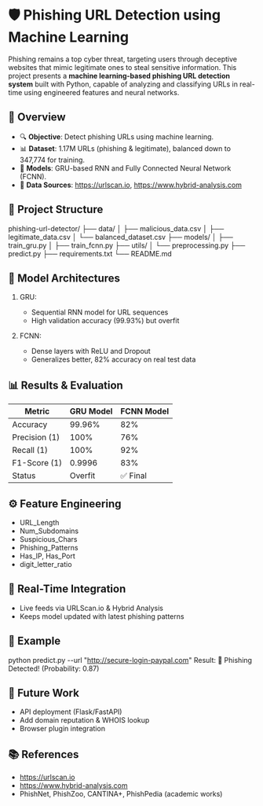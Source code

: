 # 🛡️ Phishing URL Detection using Machine Learning

Phishing remains a top cyber threat, targeting users through deceptive websites that mimic legitimate ones to steal sensitive information. This project presents a **machine learning-based phishing URL detection system** built with Python, capable of analyzing and classifying URLs in real-time using engineered features and neural networks.

## 📌 Overview
- 🔍 **Objective**: Detect phishing URLs using machine learning.
- 📊 **Dataset**: 1.17M URLs (phishing & legitimate), balanced down to 347,774 for training.
- 🧠 **Models**: GRU-based RNN and Fully Connected Neural Network (FCNN).
- 🔄 **Data Sources**: https://urlscan.io, https://www.hybrid-analysis.com

## 📂 Project Structure
phishing-url-detector/
├── data/
│   ├── malicious_data.csv
│   ├── legitimate_data.csv
│   └── balanced_dataset.csv
├── models/
│   ├── train_gru.py
│   ├── train_fcnn.py
├── utils/
│   └── preprocessing.py
├── predict.py
├── requirements.txt
└── README.md


## 🧠 Model Architectures
1. GRU:
   - Sequential RNN model for URL sequences
   - High validation accuracy (99.93%) but overfit

2. FCNN:
   - Dense layers with ReLU and Dropout
   - Generalizes better, 82% accuracy on real test data

## 📊 Results & Evaluation
| Metric         | GRU Model | FCNN Model |
|----------------|-----------|------------|
| Accuracy       | 99.96%    | 82%        |
| Precision (1)  | 100%      | 76%        |
| Recall (1)     | 100%      | 92%        |
| F1-Score (1)   | 0.9996    | 83%        |
| Status         | Overfit   | ✅ Final   |

## ⚙️ Feature Engineering
- URL_Length
- Num_Subdomains
- Suspicious_Chars
- Phishing_Patterns
- Has_IP, Has_Port
- digit_letter_ratio

## 🔐 Real-Time Integration
- Live feeds via URLScan.io & Hybrid Analysis
- Keeps model updated with latest phishing patterns

## 🧪 Example
python predict.py --url "http://secure-login-paypal.com"
Result: 🚨 Phishing Detected! (Probability: 0.87)

## 🧭 Future Work
- API deployment (Flask/FastAPI)
- Add domain reputation & WHOIS lookup
- Browser plugin integration

## 📚 References
- https://urlscan.io
- https://www.hybrid-analysis.com
- PhishNet, PhishZoo, CANTINA+, PhishPedia (academic works)
